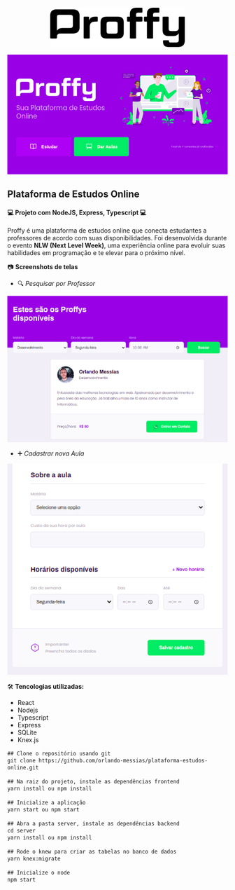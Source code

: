 <p align="center">
  <img alt="Proffy" src="/src/assets/images/logo2.svg" height="90px">
</p>
<p align="center">
  <img alt="Proffy" src="/src/assets/images/layout02.png">
</p>

## Plataforma de Estudos Online

#### :computer: Projeto com NodeJS, Express, Typescript  :computer:

Proffy é uma plataforma de estudos online que conecta estudantes a professores de acordo com suas disponibilidades. Foi desenvolvida durante o evento **NLW (Next Level Week)**, uma experiência online para evoluir suas habilidades em programação e te elevar para o próximo nível.

:camera: **Screenshots de telas**

- :mag: *Pesquisar por Professor*
<p align="center"><img src="src/assets/images/seek-teacher.png"></p>

- :heavy_plus_sign: *Cadastrar nova Aula*
<p align="center"><img src="src/assets/images/register-class.png"></p>

:hammer_and_wrench: **Tencologias utilizadas:**
- React
- Nodejs
- Typescript
- Express
- SQLite
- Knex.js

```
## Clone o repositório usando git
git clone https://github.com/orlando-messias/plataforma-estudos-online.git

## Na raiz do projeto, instale as dependências frontend
yarn install ou npm install

## Inicialize a aplicação
yarn start ou npm start

## Abra a pasta server, instale as dependências backend
cd server
yarn install ou npm install

## Rode o knew para criar as tabelas no banco de dados
yarn knex:migrate

## Inicialize o node
npm start
```
